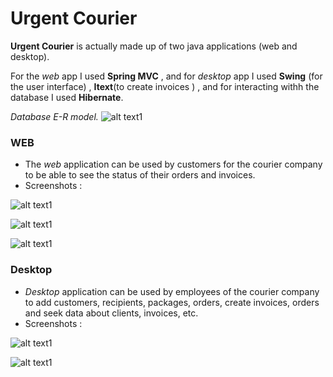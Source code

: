 # Urgent Courier #

**Urgent Courier** is actually made up of two java applications (web and desktop).

For the *web* app I used **Spring MVC** , and for *desktop* app I used **Swing** (for the user interface) , **Itext**(to create invoices ) , and for interacting withh the database I used **Hibernate**.

*Database E-R model.* 
![alt text1](http://s33.postimg.org/qdsihw05b/diagram_png_Page_1_Copy.png "1")

### WEB ###

* The *web* application can be used by customers for the courier company to be able to see the status of their orders and invoices.
* Screenshots :


![alt text1](http://s33.postimg.org/zbmngextr/image.png "1")


![alt text1](http://s33.postimg.org/jqc7z2ny7/image.jpg "1")


![alt text1](http://s33.postimg.org/rd8pjd2nz/Untitled.png"1")



### Desktop ###

* *Desktop* application can be used by employees of the courier company to add customers, recipients, packages, orders, create invoices, orders and seek data about clients, invoices, etc.
* Screenshots :

![alt text1](http://s33.postimg.org/6iiy4lw3j/Untitlded.jpg "1")


![alt text1](http://s33.postimg.org/r10intmtb/Untitled.png"2")